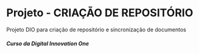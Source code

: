 # Projeto - CRIAÇÃO DE REPOSITÓRIO

Projeto DIO para criação de repositório e sincronização de documentos

##### Curso da Digital Innovation One
